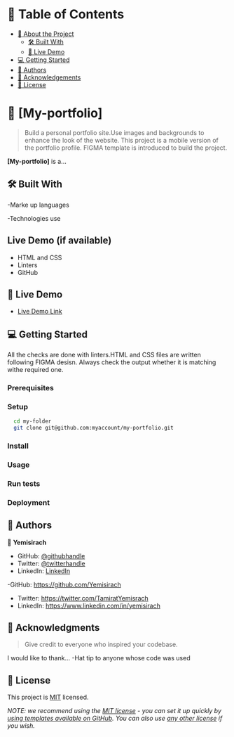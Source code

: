 <a name="readme-top"></a>

<!--
HOW TO USE:
This is an example of how you may give instructions on setting up your project locally.

Modify this file to match your project and remove sections that don't apply.

REQUIRED SECTIONS:
-work section
-About section
<div align="center">

  <h3><b>Microverse README Template</b></h3>

</div>

<!-- TABLE OF CONTENTS -->

# 📗 Table of Contents

- [📖 About the Project](#about-project)
  - [🛠 Built With](#built-with)
  - [🚀 Live Demo](#live-demo)
- [💻 Getting Started](#getting-started)
- [👥 Authors](#authors)
- [🙏 Acknowledgements](#acknowledgements)
- [📝 License](#license)

<!-- PROJECT DESCRIPTION -->

# 📖 [My-portfolio] <a name="about-project"></a>

> Build a personal portfolio site.Use images and backgrounds to enhance the look of the website.
> This project is a mobile version of the portfolio profile. FIGMA template is introduced to build the project.

**[My-portfolio]** is a...

## 🛠 Built With <a name="built-with"></a>

-Marke up languages

-Technologies use

## Live Demo (if available)

- HTML and CSS
- Linters
- GitHub
<!-- LIVE DEMO -->

## 🚀 Live Demo <a name="live-demo"></a>

- [Live Demo Link](https://yourdeployedapplicationlink.com)

<!-- GETTING STARTED -->

## 💻 Getting Started <a name="getting-started"></a>

All the checks are done with linters.HTML and CSS files are written following FIGMA desisn.
Always check the output whether it is matching withe required one.

### Prerequisites

### Setup

```sh
  cd my-folder
  git clone git@github.com:myaccount/my-portfolio.git
```

### Install

### Usage

### Run tests

### Deployment

## 👥 Authors <a name="authors"></a>

👤 **Yemisirach**

- GitHub: [@githubhandle](https://github.com/githubhandle)
- Twitter: [@twitterhandle](https://twitter.com/twitterhandle)
- LinkedIn: [LinkedIn](https://linkedin.com/in/linkedinhandle)

-GitHub: https://github.com/Yemisirach

- Twitter: https://twitter.com/TamiratYemisrach
- LinkedIn: https://www.linkedin.com/in/yemisirach

<!-- ACKNOWLEDGEMENTS -->

## 🙏 Acknowledgments <a name="acknowledgements"></a>

> Give credit to everyone who inspired your codebase.

I would like to thank...
-Hat tip to anyone whose code was used

<!-- LICENSE -->

## 📝 License <a name="license"></a>

This project is [MIT](./LICENSE) licensed.

_NOTE: we recommend using the [MIT license](https://choosealicense.com/licenses/mit/) - you can set it up quickly by [using templates available on GitHub](https://docs.github.com/en/communities/setting-up-your-project-for-healthy-contributions/adding-a-license-to-a-repository). You can also use [any other license](https://choosealicense.com/licenses/) if you wish._
